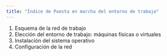 ```yaml
---
title: "Índice de Puesta en marcha del entorno de trabajo"
---
```


1. Esquema de la red de trabajo
2. Elección del entorno de trabajo: máquinas físicas o virtuales  
3. Instalación del sistema operativo
4. Configuración de la red